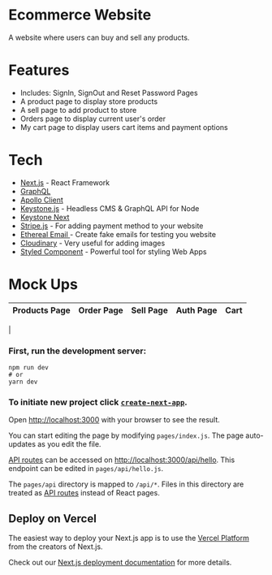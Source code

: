 # Ecommerce Website

A website where users can buy and sell any products.

# Features

- Includes: SignIn, SignOut and Reset Password Pages
- A product page to display store products
- A sell page to add product to store
- Orders page to display current user's order
- My cart page to display users cart items and payment options

# Tech

- [Next.js](https://nextjs.org/) - React Framework
- [GraphQL](https://graphql.org/)
- [Apollo Client](https://www.apollographql.com/docs/)
- [Keystone.js](https://www.keystonejs.com/) - Headless CMS & GraphQL API for Node
- [Keystone Next](https://next.keystonejs.com/)
- [Stripe.js](https://stripe.com/docs/js) - For adding payment method to your website
- [Ethereal Email ](https://ethereal.email/) - Create fake emails for testing you website
- [Cloudinary](https://cloudinary.com/) - Very useful for adding images
- [Styled Component](https://styled-components.com/) - Powerful tool for styling Web Apps

# Mock Ups

| Products Page | Order Page | Sell Page | Auth Page | Cart |
| ------------- | ---------- | --------- | --------- | ---- |

|

### First, run the development server:

```
npm run dev
# or
yarn dev
```

### To initiate new project click [`create-next-app`](https://github.com/vercel/next.js/tree/canary/packages/create-next-app).

Open [http://localhost:3000](http://localhost:3000) with your browser to see the result.

You can start editing the page by modifying `pages/index.js`. The page auto-updates as you edit the file.

[API routes](https://nextjs.org/docs/api-routes/introduction) can be accessed on [http://localhost:3000/api/hello](http://localhost:3000/api/hello). This endpoint can be edited in `pages/api/hello.js`.

The `pages/api` directory is mapped to `/api/*`. Files in this directory are treated as [API routes](https://nextjs.org/docs/api-routes/introduction) instead of React pages.

## Deploy on Vercel

The easiest way to deploy your Next.js app is to use the [Vercel Platform](https://vercel.com/new?utm_medium=default-template&filter=next.js&utm_source=create-next-app&utm_campaign=create-next-app-readme) from the creators of Next.js.

Check out our [Next.js deployment documentation](https://nextjs.org/docs/deployment) for more details.
